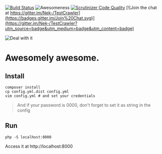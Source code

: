 [![Build Status](https://travis-ci.org/Nek-/TestCrawler.svg?branch=master)](https://travis-ci.org/Nek-/TestCrawler)
![Awesomeness](https://img.shields.io/badge/awesomeness-sucess-brightgreen.svg)
[![Scrutinizer Code Quality](https://scrutinizer-ci.com/g/Nek-/TestCrawler/badges/quality-score.png?b=master)](https://scrutinizer-ci.com/g/Nek-/TestCrawler/?branch=master)
[![Join the chat at https://gitter.im/Nek-/TestCrawler](https://badges.gitter.im/Join%20Chat.svg)](https://gitter.im/Nek-/TestCrawler?utm_source=badge&utm_medium=badge&utm_content=badge)

![Deal with it](http://www.thepostturtle.com/wp-content/uploads/2015/02/Obama-Deal-with-It.jpg)

# Awesomely awesome.

Install
-------

```
composer install
cp config.yml.dist config.yml
vim config.yml # and set your credentials
```

> And if your password is 0000, don't forget to set it as string in the config

Run
---

```
php -S localhost:8000
```

Access it at http://localhost:8000
